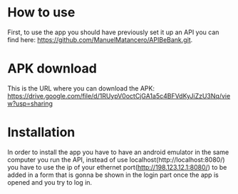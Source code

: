 # How to use
First, to use the app you should have previously set it up an API you can find here: https://github.com/ManuelMatancero/APIBeBank.git.

# APK download 
This is the URL where you can download the APK: https://drive.google.com/file/d/1RUypV0octCjGA1a5c4BFVdKyJiZzU3Nq/view?usp=sharing 

# Installation 
In order to install the app you have to have an android emulator in the same computer you run the API, instead of use localhost(http://localhost:8080/) you have to use the ip of your ethernet port(http://198.123.12.1:8080/) to be added in a form that is gonna be shown in the login part once the app is opened and you try to log in.